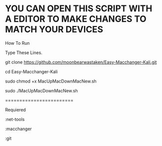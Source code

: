 YOU CAN OPEN THIS SCRIPT 
WITH A EDITOR TO MAKE CHANGES 
TO MATCH YOUR DEVICES
=======================

How To Run

Type These Lines.



git clone https://github.com/moonbearwastaken/Easy-Macchanger-Kali.git 

cd Easy-Macchanger-Kali 

sudo chmod +x MacUpMacDownMacNew.sh 

sudo ./MacUpMacDownMacNew.sh 

========================


Requiered 

:net-tools

:macchanger

:git
